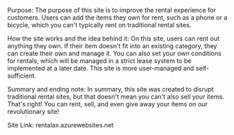 Purpose:
The purpose of this site is to improve the rental experience for customers. Users can add the items they own for rent, such as a phone or a bicycle, which you can't typically rent on traditional rental sites.

How the site works and the idea behind it:
On this site, users can rent out anything they own. If their item doesn't fit into an existing category, they can create their own and manage it. You can also set your own conditions for rentals, which will be managed 
in a strict lease system to be implemented at a later date. This site is more user-managed and self-sufficient.

Summary and ending note:
In summary, this site was created to disrupt traditional rental sites, but that doesn't mean you can't also sell your items. That's right! You can rent, sell, and even give away your items on our revolutionary site!

Site Link: rentalax.azurewebsites.net
